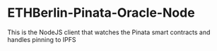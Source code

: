 # ETHBerlin-Pinata-Oracle-Node
This is the NodeJS client that watches the Pinata smart contracts and handles pinning to IPFS
